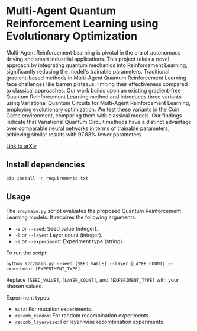 # Multi-Agent Quantum Reinforcement Learning using Evolutionary Optimization

Multi-Agent Reinforcement Learning is pivotal in the era of autonomous driving and smart industrial applications. This project takes a novel approach by integrating quantum mechanics into Reinforcement Learning, significantly reducing the model's trainable parameters. Traditional gradient-based methods in Multi-Agent Quantum Reinforcement Learning face challenges like barren plateaus, limiting their effectiveness compared to classical approaches. Our work builds upon an existing gradient-free Quantum Reinforcement Learning method and introduces three variants using Variational Quantum Circuits for Multi-Agent Reinforcement Learning, employing evolutionary optimization. We test these variants in the Coin Game environment, comparing them with classical models. Our findings indicate that Variational Quantum Circuit methods have a distinct advantage over comparable neural networks in terms of trainable parameters, achieving similar results with 97.88% fewer parameters.

[Link to arXiv](https://arxiv.org/abs/2311.05546)

## Install dependencies

```bash
pip install -r requirements.txt
```

## Usage

The `src/main.py` script evaluates the proposed Quantum Reinforcement Learning models. It requires the following arguments:

- `-s` or `--seed`: Seed value (integer).
- `-l` or `--layer`: Layer count (integer).
- `-e` or `--experiment`: Experiment type (string).

To run the script:

```
python src/main.py --seed [SEED_VALUE] --layer [LAYER_COUNT] --experiment [EXPERIMENT_TYPE]
```

Replace `[SEED_VALUE]`, `[LAYER_COUNT]`, and `[EXPERIMENT_TYPE]` with your chosen values.

Experiment types:

- `muta`: For mutation experiments.
- `recomb_random`: For random recombination experiments.
- `recomb_layerwise`: For layer-wise recombination experiments.
